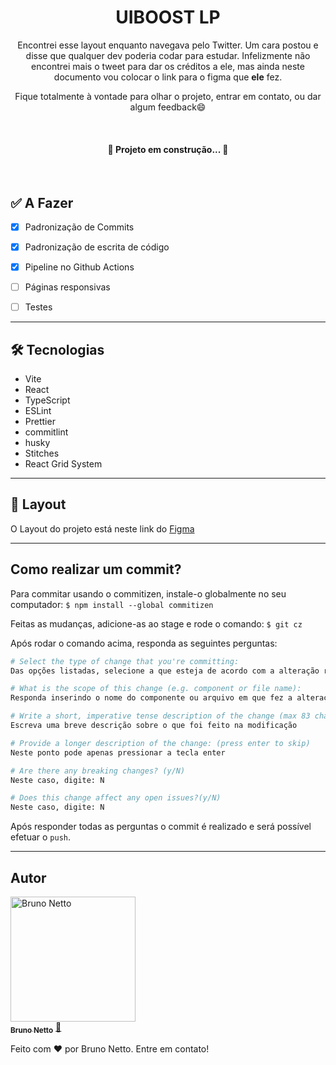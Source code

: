 <h1 align="center">UIBOOST LP</h1>

<p align="center">Encontrei esse layout enquanto navegava pelo Twitter. Um cara postou e disse que qualquer dev poderia codar para estudar. Infelizmente não encontrei mais o tweet para dar os créditos a ele, mas ainda neste documento vou colocar o link para o figma que <strong>ele</strong> fez.</p>

<p align="center">Fique totalmente à vontade para olhar o projeto, entrar em contato, ou dar algum feedback😄</p>

</br>

<h4 align="center"> 
	🚧 Projeto em construção...  🚧
</h4>

</br>

<h2>✅ A Fazer</h2>

- [x] Padronização de Commits
- [x] Padronização de escrita de código
- [x] Pipeline no Github Actions
- [ ] Páginas responsivas
- [ ] Testes


---

<h2>🛠 Tecnologias</h2>

- Vite
- React
- TypeScript
- ESLint
- Prettier
- commitlint
- husky
- Stitches
- React Grid System

---

<h2>🎨 Layout</h2>
<p>O Layout do projeto está neste link do <a href="https://www.figma.com/file/6coGyaVsmiKfzANpLpA6xe/App-%26-Landing-Page-(uiBoost)?node-id=0%3A1">Figma</a></p>


---

<h2>Como realizar um commit?</h2>

Para commitar usando o commitizen, instale-o globalmente no seu computador:
```$ npm install --global commitizen```

Feitas as mudanças, adicione-as ao stage e rode o comando:
```$ git cz```

Após rodar o comando acima, responda as seguintes perguntas: 
```bash
# Select the type of change that you're committing:
Das opções listadas, selecione a que esteja de acordo com a alteração realizada. Ex: fix

# What is the scope of this change (e.g. component or file name):
Responda inserindo o nome do componente ou arquivo em que fez a alteração. Ex: changelog

# Write a short, imperative tense description of the change (max 83 chars)
Escreva uma breve descrição sobre o que foi feito na modificação

# Provide a longer description of the change: (press enter to skip)
Neste ponto pode apenas pressionar a tecla enter

# Are there any breaking changes? (y/N)
Neste caso, digite: N

# Does this change affect any open issues?(y/N)
Neste caso, digite: N
```

Após responder todas as perguntas o commit é realizado e será possível efetuar o `push`.

___

<h2>Autor</h2>

<a href="https://www.linkedin.com/in/bruno-netto-77434b187/">
 <img src="https://avatars.githubusercontent.com/u/38847034?v=4" width="200px;" alt="Bruno Netto"/>
 <br />
 <sub><b>Bruno Netto</b></sub></a> <a href="https://www.linkedin.com/in/bruno-netto-77434b187/" title="Linkedin">🚀</a>

Feito com ❤️ por Bruno Netto. Entre em contato!